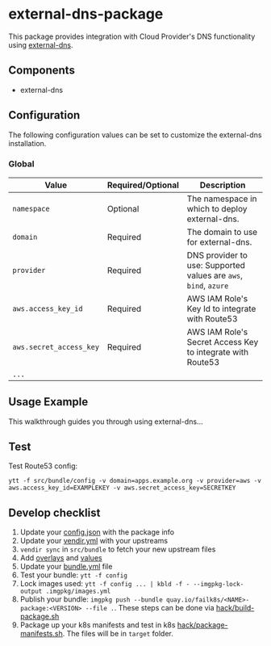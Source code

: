 # external-dns-package

This package provides integration with Cloud Provider's DNS functionality using [external-dns](https://github.com/kubernetes-sigs/external-dns).

## Components

* external-dns

## Configuration

The following configuration values can be set to customize the external-dns installation.

### Global

| Value | Required/Optional | Description |
|-------|-------------------|-------------|
| `namespace` | Optional | The namespace in which to deploy external-dns. |
| `domain` | Required | The domain to use for external-dns. |
| `provider` | Required | DNS provider to use: Supported values are `aws`, `bind`, `azure`|
| `aws.access_key_id` | Required | AWS IAM Role's Key Id to integrate with Route53 |
| `aws.secret_access_key` | Required | AWS IAM Role's Secret Access Key to integrate with Route53 |
| `...`| | |

## Usage Example

This walkthrough guides you through using external-dns...

## Test

Test Route53 config:
```
ytt -f src/bundle/config -v domain=apps.example.org -v provider=aws -v aws.access_key_id=EXAMPLEKEY -v aws.secret_access_key=SECRETKEY
```

## Develop checklist

1. Update your [config.json](./config.json) with the package info
2. Update your [vendir.yml](./src/bundle/vendir.yml) with your upstreams
3. `vendir sync` in `src/bundle` to fetch your new upstream files
4. Add [overlays](./src/bundle/config/overlays/) and [values](./src/bundle/config/values.yaml)
5. Update your [bundle.yml](./src/bundle/.imgpkg/bundle.yml) file
6. Test your bundle: `ytt -f config`
7. Lock images used: `ytt -f config ... | kbld -f - --imgpkg-lock-output .imgpkg/images.yml`
8. Publish your bundle: `imgpkg push --bundle quay.io/failk8s/<NAME>-package:<VERSION> --file .`. These steps can be done via [hack/build-package.sh](./hack/build-package.sh)
9. Package up your k8s manifests and test in k8s [hack/package-manifests.sh](./hack/package-manifests.sh). The files will be in `target` folder.